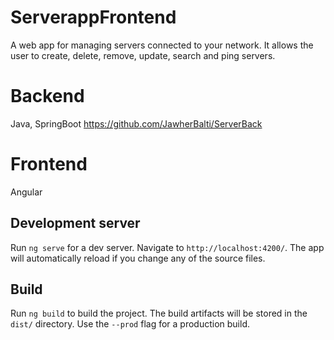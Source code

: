 # ServerappFrontend
A web app for managing servers connected to your network. It allows the user to create, delete, remove, update, search and ping servers.

# Backend
Java, SpringBoot
https://github.com/JawherBalti/ServerBack

# Frontend
Angular

## Development server

Run `ng serve` for a dev server. Navigate to `http://localhost:4200/`. The app will automatically reload if you change any of the source files.

## Build

Run `ng build` to build the project. The build artifacts will be stored in the `dist/` directory. Use the `--prod` flag for a production build.
